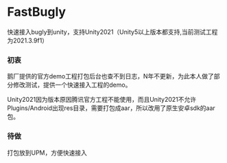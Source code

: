 # FastBugly

快速接入bugly到unity，支持Unity2021（Unity5以上版本都支持,当前测试工程为2021.3.9f1）
### 初衷
鹅厂提供的官方demo工程打包后台也查不到日志，N年不更新，为此本人做了部分修改测试，提供一个快速接入工程的demo。

Unity2021因为版本原因腾讯官方工程不能使用，而且Unity2021不允许Plugins/Android出现res目录，需要打包成aar，所以改用了原生安卓sdk的aar包。

### 待做
打包放到UPM，方便快速接入
